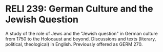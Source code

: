 # RELI 239: German Culture and the Jewish Question

A study of the role of Jews and the "Jewish question" in German culture from 1750 to the Holocaust and beyond. Discussions and texts (literary, political, theological) in English. Previously offered as GERM 270.